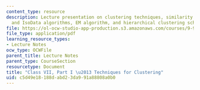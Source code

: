 ```yaml
---
content_type: resource
description: Lecture presentation on clustering techniques, similarity metric, K-means
  and IsoData algorithms, EM algorithm, and hierarchical clustering schemes.
file: https://ol-ocw-studio-app-production.s3.amazonaws.com/courses/9-913-pattern-recognition-for-machine-vision-fall-2004/c5d49e18188dabd23da991a88808a0b0_class7_2004.pdf
file_type: application/pdf
learning_resource_types:
- Lecture Notes
ocw_type: OCWFile
parent_title: Lecture Notes
parent_type: CourseSection
resourcetype: Document
title: "Class VII, Part I \u2013 Techniques for Clustering"
uid: c5d49e18-188d-abd2-3da9-91a88808a0b0
---
```

